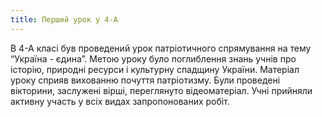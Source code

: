 ```yaml
---
title: Перший урок у 4-А
---
```


В 4-А класі був проведений урок патріотичного спрямування на тему “Україна - єдина”. Метою уроку було поглиблення знань учнів про історію, природні ресурси і культурну спадщину України. Матеріал уроку сприяв вихованню почуття патріотизму. Були проведені вікторини, заслужені вірші, переглянуто відеоматеріал. Учні прийняли активну участь у всіх видах запропонованих робіт.

<slideshow id="_/72157657623843059" />
